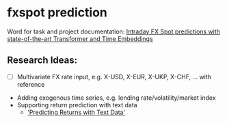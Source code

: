 # fxspot prediction

Word for task and project documentation: [Intraday FX Spot predictions with state-of-the-art Transformer and Time Embeddings](https://onedrive.live.com/View.aspx?resid=CBDEAB06F9642D15!105)


## Research Ideas:
-[ ] Multivariate FX rate input, e.g. X-USD, X-EUR, X-UKP, X-CHF, ... with reference
- Adding exogenous time series, e.g. lending rate/volatility/market index
- Supporting return prediction with text data
    - ['Predicting Returns with Text Data'](http://dx.doi.org/10.2139/ssrn.3389884)

    
